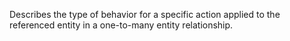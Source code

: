 Describes the type of behavior for a specific action applied to the referenced entity in a one-to-many entity relationship. 